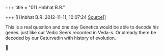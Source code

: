 +++
title = "011 Hnbhat B.R."

+++
[[Hnbhat B.R.	2012-11-11, 10:07:24 [Source](https://groups.google.com/g/bvparishat/c/DGRVijLzoN0)]]



This is a real question and one day Genetics would be able to decode his genes. just like our Vedic Seers recorded in Veda-s. Or already there be decoded by our Caturvedin with history of evolution.



